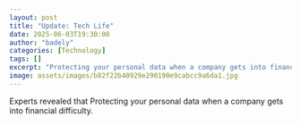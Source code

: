 ```yaml
---
layout: post
title: "Update: Tech Life"
date: 2025-06-03T19:30:00
author: "badely"
categories: [Technology]
tags: []
excerpt: "Protecting your personal data when a company gets into financial difficulty."
image: assets/images/b82f22b40929e290190e9cabcc9a6da1.jpg
---
```


Experts revealed that Protecting your personal data when a company gets into financial difficulty.

